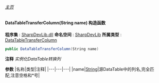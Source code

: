 ###### [主页](./Index.md "主页")
#### DataTableTransferColumn(String name) 构造函数
**程序集** : [SharpDevLib.dll](./SharpDevLib.assembly.md "SharpDevLib.dll")
**命名空间** : [SharpDevLib](./SharpDevLib.namespace.md "SharpDevLib")
**所属类型** : [DataTableTransferColumn](./SharpDevLib.DataTableTransferColumn.md "DataTableTransferColumn")
``` csharp
public DataTableTransferColumn(String name)
```
**注释**
*实例化DataTable转换列*

**参数**
|名称|类型|注释|
|---|---|---|
|name|[String](https://learn.microsoft.com/en-us/dotnet/api/system.string "String")|源DataTable中的列名,完全匹配,注意空格和*号|

